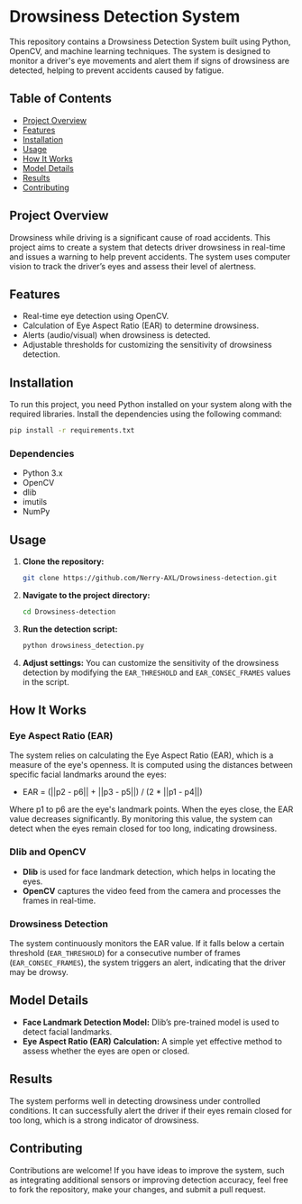 # Drowsiness Detection System

This repository contains a Drowsiness Detection System built using Python, OpenCV, and machine learning techniques. The system is designed to monitor a driver's eye movements and alert them if signs of drowsiness are detected, helping to prevent accidents caused by fatigue.

## Table of Contents

- [Project Overview](#project-overview)
- [Features](#features)
- [Installation](#installation)
- [Usage](#usage)
- [How It Works](#how-it-works)
- [Model Details](#model-details)
- [Results](#results)
- [Contributing](#contributing)

## Project Overview

Drowsiness while driving is a significant cause of road accidents. This project aims to create a system that detects driver drowsiness in real-time and issues a warning to help prevent accidents. The system uses computer vision to track the driver’s eyes and assess their level of alertness.

## Features

- Real-time eye detection using OpenCV.
- Calculation of Eye Aspect Ratio (EAR) to determine drowsiness.
- Alerts (audio/visual) when drowsiness is detected.
- Adjustable thresholds for customizing the sensitivity of drowsiness detection.

## Installation

To run this project, you need Python installed on your system along with the required libraries. Install the dependencies using the following command:

```bash
pip install -r requirements.txt
```

### Dependencies

- Python 3.x
- OpenCV
- dlib
- imutils
- NumPy

## Usage

1. **Clone the repository:**

    ```bash
    git clone https://github.com/Nerry-AXL/Drowsiness-detection.git
    ```

2. **Navigate to the project directory:**

    ```bash
    cd Drowsiness-detection
    ```

3. **Run the detection script:**

    ```bash
    python drowsiness_detection.py
    ```

4. **Adjust settings:**
   You can customize the sensitivity of the drowsiness detection by modifying the `EAR_THRESHOLD` and `EAR_CONSEC_FRAMES` values in the script.

## How It Works

### Eye Aspect Ratio (EAR)

The system relies on calculating the Eye Aspect Ratio (EAR), which is a measure of the eye's openness. It is computed using the distances between specific facial landmarks around the eyes:

- EAR = (||p2 - p6|| + ||p3 - p5||) / (2 * ||p1 - p4||)

Where p1 to p6 are the eye's landmark points. When the eyes close, the EAR value decreases significantly. By monitoring this value, the system can detect when the eyes remain closed for too long, indicating drowsiness.

### Dlib and OpenCV

- **Dlib** is used for face landmark detection, which helps in locating the eyes.
- **OpenCV** captures the video feed from the camera and processes the frames in real-time.

### Drowsiness Detection

The system continuously monitors the EAR value. If it falls below a certain threshold (`EAR_THRESHOLD`) for a consecutive number of frames (`EAR_CONSEC_FRAMES`), the system triggers an alert, indicating that the driver may be drowsy.

## Model Details

- **Face Landmark Detection Model:** Dlib’s pre-trained model is used to detect facial landmarks.
- **Eye Aspect Ratio (EAR) Calculation:** A simple yet effective method to assess whether the eyes are open or closed.

## Results

The system performs well in detecting drowsiness under controlled conditions. It can successfully alert the driver if their eyes remain closed for too long, which is a strong indicator of drowsiness.

## Contributing

Contributions are welcome! If you have ideas to improve the system, such as integrating additional sensors or improving detection accuracy, feel free to fork the repository, make your changes, and submit a pull request.
